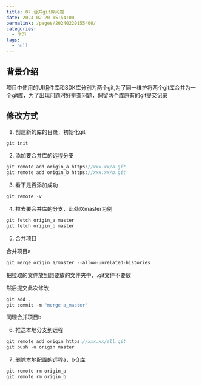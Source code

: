 ```yaml
---
title: 07.合并git库问题
date: 2024-02-20 15:54:00
permalink: /pages/20240220155400/
categories: 
  - 学习
tags: 
  - null
---
```


## 背景介绍

项目中使用的UI组件库和SDK库分别为两个git,为了同一维护将两个git库合并为一个git库，为了出现问题时好排查问题，保留两个库原有的git提交记录

## 修改方式

1. 创建新的库的目录，初始化git

```js
git init
```

2. 添加要合并库的远程分支

```js
git remote add origin_a https://xxx.xx/a.git
git remote add origin_b https://xxx.xx/b.git
```

3. 看下是否添加成功

```js
git remote -v
```

4. 拉去要合并库的分支，此处以master为例

```js
git fetch origin_a master
git fetch origin_b master
```

5. 合并项目

合并项目a

```js
git merge origin_a/master --allow-unrelated-histories
```
把拉取的文件放到想要放的文件夹中，.git文件不要放

然后提交此次修改

```js
git add .
git commit -m "merge a_master"
```

同理合并项目b

6. 推送本地分支到远程

```js
git remote add origin https://xxx.xx/all.git
git push -u origin master
```

7. 删除本地配置的远程a，b仓库

```js
git remote rm origin_a
git remote rm origin_b
```






